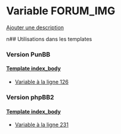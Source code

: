# Variable FORUM_IMG
[Ajouter une description](https://fa-tvars.appspot.com/FORUM_IMG)

n## Utilisations dans les templates

### Version PunBB

#### [Template index_body](punbb/index_body.md)
* [Variable à la ligne 126](../punbb/index_body.tpl#L126)

### Version phpBB2

#### [Template index_body](subsilver/index_body.md)
* [Variable à la ligne 231](../subsilver/index_body.tpl#L231)